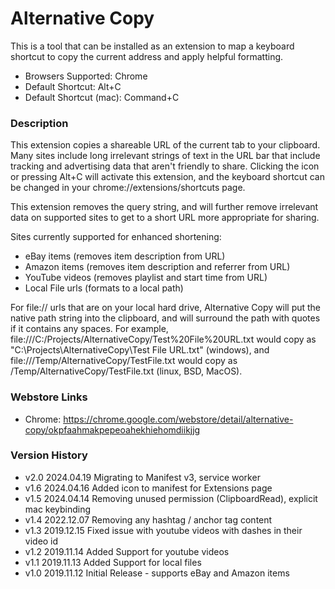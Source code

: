 # Alternative Copy
This is a tool that can be installed as an extension to map a keyboard shortcut to copy the current address and apply helpful formatting.

 - Browsers Supported: Chrome
 - Default Shortcut: Alt+C
 - Default Shortcut (mac): Command+C

### Description

This extension copies a shareable URL of the current tab to your clipboard. Many sites include long irrelevant strings of text in the URL bar that include tracking and advertising data that aren't friendly to share. Clicking the icon or pressing Alt+C will activate this extension, and the keyboard shortcut can be changed in your chrome://extensions/shortcuts page.

This extension removes the query string, and will further remove irrelevant data on supported sites to get to a short URL more appropriate for sharing.

Sites currently supported for enhanced shortening:

 - eBay items (removes item description from URL)
 - Amazon items (removes item description and referrer from URL)
 - YouTube videos (removes playlist and start time from URL)
 - Local File urls (formats to a local path)

For file:// urls that are on your local hard drive, Alternative Copy will put the native path string into the clipboard, and will surround the path with quotes if it contains any spaces. For example, file:///C:/Projects/AlternativeCopy/Test%20File%20URL.txt would copy as "C:\Projects\AlternativeCopy\Test File URL.txt" (windows), and file:///Temp/AlternativeCopy/TestFile.txt would copy as /Temp/AlternativeCopy/TestFile.txt (linux, BSD, MacOS).

### Webstore Links

 - Chrome: https://chrome.google.com/webstore/detail/alternative-copy/okpfaahmakpepeoahekhiehomdiikjjg

### Version History

 - v2.0 2024.04.19 Migrating to Manifest v3, service worker
 - v1.6 2024.04.16 Added icon to manifest for Extensions page
 - v1.5 2024.04.14 Removing unused permission (ClipboardRead), explicit mac keybinding
 - v1.4 2022.12.07 Removing any hashtag / anchor tag content
 - v1.3 2019.12.15 Fixed issue with youtube videos with dashes in their video id
 - v1.2 2019.11.14 Added Support for youtube videos
 - v1.1 2019.11.13 Added Support for local files
 - v1.0 2019.11.12 Initial Release - supports eBay and Amazon items
